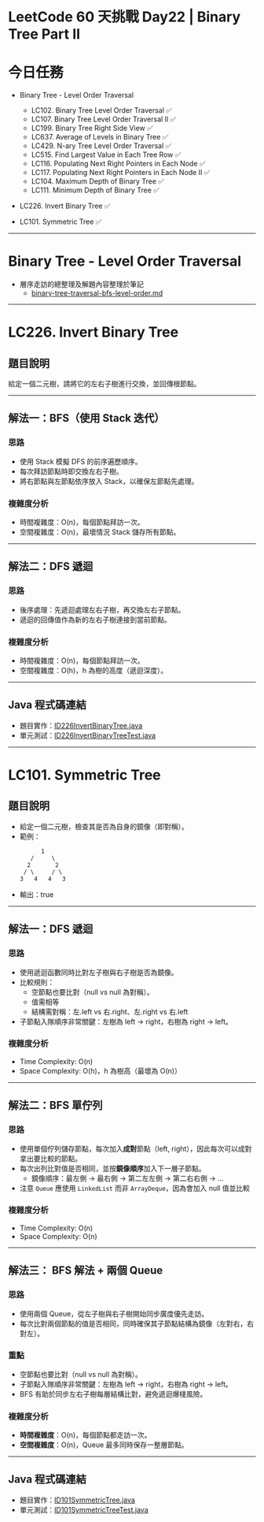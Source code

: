 # LeetCode 60 天挑戰 Day22 | Binary Tree Part II

# 今日任務

- Binary Tree - Level Order Traversal
  - LC102. Binary Tree Level Order Traversal ✅
  - LC107. Binary Tree Level Order Traversal II ✅
  - LC199. Binary Tree Right Side View ✅
  - LC637. Average of Levels in Binary Tree ✅
  - LC429. N-ary Tree Level Order Traversal ✅
  - LC515. Find Largest Value in Each Tree Row ✅
  - LC116. Populating Next Right Pointers in Each Node ✅
  - LC117. Populating Next Right Pointers in Each Node II ✅
  - LC104. Maximum Depth of Binary Tree ✅
  - LC111. Minimum Depth of Binary Tree ✅

- LC226. Invert Binary Tree ✅
- LC101. Symmetric Tree ✅

---

# Binary Tree - Level Order Traversal

- 層序走訪的總整理及解題內容整理於筆記
  - [binary-tree-traversal-bfs-level-order.md](../binary-tree-traversal-bfs-level-order.md)

---

# LC226. Invert Binary Tree

## 題目說明

給定一個二元樹，請將它的左右子樹進行交換，並回傳根節點。

---

## 解法一：BFS（使用 Stack 迭代）

### 思路
- 使用 Stack 模擬 DFS 的前序遍歷順序。
- 每次拜訪節點時即交換左右子樹。
- 將右節點與左節點依序放入 Stack，以確保左節點先處理。

### 複雜度分析
- 時間複雜度：O(n)，每個節點拜訪一次。
- 空間複雜度：O(n)，最壞情況 Stack 儲存所有節點。

---

## 解法二：DFS 遞迴

### 思路
- 後序處理：先遞迴處理左右子樹，再交換左右子節點。
- 遞迴的回傳值作為新的左右子樹連接到當前節點。

### 複雜度分析
- 時間複雜度：O(n)，每個節點拜訪一次。
- 空間複雜度：O(h)，h 為樹的高度（遞迴深度）。

---

## Java 程式碼連結

- 題目實作：[ID226InvertBinaryTree.java](../../src/main/java/io/github/monty/leetcode/binarytree/ID226InvertBinaryTree.java)
- 單元測試：[ID226InvertBinaryTreeTest.java](../../src/test/java/io/github/monty/leetcode/binarytree/ID226InvertBinaryTreeTest.java)

---

# LC101. Symmetric Tree

## 題目說明

- 給定一個二元樹，檢查其是否為自身的鏡像（即對稱）。
- 範例：
  ```
        1
     /     \ 
    2       2
   / \     / \ 
  3   4   4   3
  ```
- 輸出：true

---

## 解法一：DFS 遞迴

### 思路
- 使用遞迴函數同時比對左子樹與右子樹是否為鏡像。
- 比較規則：
  - 空節點也要比對（null vs null 為對稱）。
  - 值需相等
  - 結構需對稱：左.left vs 右.right、左.right vs 右.left
- 子節點入隊順序非常關鍵：左樹為 left → right，右樹為 right → left。

### 複雜度分析
- Time Complexity: O(n)
- Space Complexity: O(h)，h 為樹高（最壞為 O(n)）

---

## 解法二：BFS 單佇列

### 思路
- 使用單個佇列儲存節點，每次加入**成對**節點（left, right），因此每次可以成對拿出要比較的節點。
- 每次出列比對值是否相同，並按**鏡像順序**加入下一層子節點。
  - 鏡像順序：最左側 → 最右側 → 第二左左側 → 第二右右側 → ...
- 注意 `Queue` 應使用 `LinkedList` 而非 `ArrayDeque`，因為會加入 null 值並比較

### 複雜度分析
- Time Complexity: O(n)
- Space Complexity: O(n)

---  

## 解法三： BFS 解法 + 兩個 Queue

### 思路
- 使用兩個 Queue，從左子樹與右子樹開始同步廣度優先走訪。
- 每次比對兩個節點的值是否相同，同時確保其子節點結構為鏡像（左對右，右對左）。

### 重點
- 空節點也要比對（null vs null 為對稱）。
- 子節點入隊順序非常關鍵：左樹為 left → right，右樹為 right → left。
- BFS 有助於同步左右子樹每層結構比對，避免遞迴爆棧風險。

### 複雜度分析
- **時間複雜度**：O(n)，每個節點都走訪一次。
- **空間複雜度**：O(n)，Queue 最多同時保存一整層節點。

--- 

## Java 程式碼連結

- 題目實作：[ID101SymmetricTree.java](../../src/main/java/io/github/monty/leetcode/binarytree/ID101SymmetricTree.java)
- 單元測試：[ID101SymmetricTreeTest.java](../../src/test/java/io/github/monty/leetcode/binarytree/ID101SymmetricTreeTest.java)
